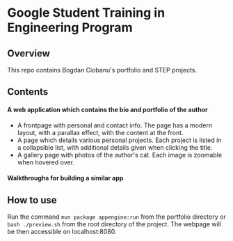 # Google Student Training in Engineering Program

## Overview

This repo contains Bogdan Ciobanu's portfolio and STEP projects.

## Contents

#### A web application which contains the bio and portfolio of the author
- A frontpage with personal and contact info. The page has a modern layout,
  with a parallax effect, with the content at the front.
- A page which details various personal projects. Each project is listed
  in a collapsible list, with additional details given when clicking the title.
- A gallery page with photos of the author's cat. Each image is zoomable when
  hovered over.

#### Walkthroughs for building a similar app

## How to use
Run the command ```mvn package appengine:run``` from the portfolio
directory or ```bash ./preview.sh``` from the root directory of the
project. The webpage will be then accessible on localhost:8080.
